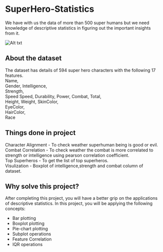 # SuperHero-Statistics
We have with us the data of more than 500 super humans but we need  knowledge of descriptive statistics in figuring out the important insights from it.<br/>

![Alt txt](https://i.ytimg.com/vi/CmNgOJYgM5I/maxresdefault.jpg)

## About the dataset
The dataset has details of 594 super hero characters with the following 17 features.<br/>
Name,	
Gender,
Intelligence,	
Strength,	
Speed	Speed,
Durability,	
Power,
Combat,	
Total,	
Height,	
Weight,	
SkinColor,	
EyeColor,	
HairColor,	
Race

## Things done in project
Character Alignment - To check weather superhuman being is good or evil.<br/>
Combat Correlation - To check weather the combat is more correlated to strength or intelligence using pearson correlation coefficient.<br/>
Top Superheros - To get the list of top superheros.<br/>
Visulization - Boxplot of intelligence,strength and combat column of dataset.

## Why solve this project?
After completing this project, you will have a better grip on the applications of descriptive statistics. In this project, you will be applying the following concepts:<br/>
* Bar plotting
* Boxplot plotting
* Pie-chart plotting
* Subplot operations
* Feature Correlation
* IQR operations
